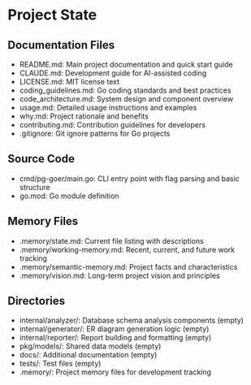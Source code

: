 # Project State

## Documentation Files
- README.md: Main project documentation and quick start guide
- CLAUDE.md: Development guide for AI-assisted coding
- LICENSE.md: MIT license text
- coding_guidelines.md: Go coding standards and best practices
- code_architecture.md: System design and component overview
- usage.md: Detailed usage instructions and examples
- why.md: Project rationale and benefits
- contributing.md: Contribution guidelines for developers
- .gitignore: Git ignore patterns for Go projects

## Source Code
- cmd/pg-goer/main.go: CLI entry point with flag parsing and basic structure
- go.mod: Go module definition

## Memory Files
- .memory/state.md: Current file listing with descriptions
- .memory/working-memory.md: Recent, current, and future work tracking
- .memory/semantic-memory.md: Project facts and characteristics
- .memory/vision.md: Long-term project vision and principles

## Directories
- internal/analyzer/: Database schema analysis components (empty)
- internal/generator/: ER diagram generation logic (empty)
- internal/reporter/: Report building and formatting (empty)
- pkg/models/: Shared data models (empty)
- docs/: Additional documentation (empty)
- tests/: Test files (empty)
- .memory/: Project memory files for development tracking